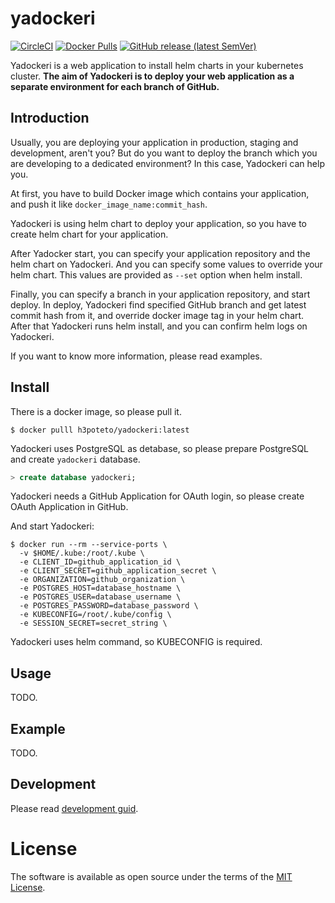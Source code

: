 # yadockeri
[![CircleCI](https://circleci.com/gh/h3poteto/yadockeri.svg?style=svg)](https://circleci.com/gh/h3poteto/yadockeri)
[![Docker Pulls](https://img.shields.io/docker/pulls/h3poteto/yadockeri)](https://hub.docker.com/r/h3poteto/yadockeri)
[![GitHub release (latest SemVer)](https://img.shields.io/github/v/release/h3poteto/yadockeri)](https://github.com/h3poteto/yadockeri/releases)

Yadockeri is a web application to install helm charts in your kubernetes cluster.
**The aim of Yadockeri is to deploy your web application as a separate environment for each branch of GitHub.**


## Introduction
Usually, you are deploying your application in production, staging and development, aren't you?
But do you want to deploy the branch which you are developing to a dedicated environment? In this case, Yadockeri can help you.

At first, you have to build Docker image which contains your application, and push it like `docker_image_name:commit_hash`.

Yadockeri is using helm chart to deploy your application, so you have to create helm chart for your application.

After Yadocker start, you can specify your application repository and the helm chart on Yadockeri.
And you can specify some values to override your helm chart. This values are provided as `--set` option when helm install.

Finally, you can specify a branch in your application repository, and start deploy. In deploy, Yadockeri find specified GitHub branch and get latest commit hash from it, and override docker image tag in your helm chart. After that Yadockeri runs helm install, and you can confirm helm logs on Yadockeri.

If you want to know more information, please read examples.

## Install
There is a docker image, so please pull it.

```
$ docker pulll h3poteto/yadockeri:latest
```

Yadockeri uses PostgreSQL as detabase, so please prepare PostgreSQL and create `yadockeri` database.

```sql
> create database yadockeri;
```

Yadockeri needs a GitHub Application for OAuth login, so please create OAuth Application in GitHub.

And start Yadockeri:

```
$ docker run --rm --service-ports \
  -v $HOME/.kube:/root/.kube \
  -e CLIENT_ID=github_application_id \
  -e CLIENT_SECRET=github_application_secret \
  -e ORGANIZATION=github_organization \
  -e POSTGRES_HOST=database_hostname \
  -e POSTGRES_USER=database_username \
  -e POSTGRES_PASSWORD=database_password \
  -e KUBECONFIG=/root/.kube/config \
  -e SESSION_SECRET=secret_string \
```

Yadockeri uses helm command, so KUBECONFIG is required.

## Usage
TODO.

## Example
TODO.

## Development
Please read [development guid](DEVELOPMENT.md).

# License
The software is available as open source under the terms of the [MIT License](https://opensource.org/licenses/MIT).

